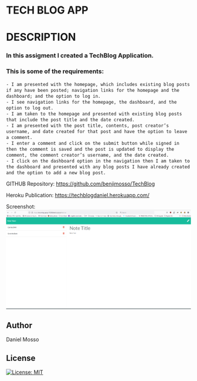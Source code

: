 # TECH BLOG APP
# DESCRIPTION
### In this assigment I created a TechBlog Application. 
### This is some of the requirements:
    - I am presented with the homepage, which includes existing blog posts if any have been posted; navigation links for the homepage and the dashboard; and the option to log in.
    - I see navigation links for the homepage, the dashboard, and the option to log out.
    - I am taken to the homepage and presented with existing blog posts that include the post title and the date created.
    - I am presented with the post title, contents, post creator’s username, and date created for that post and have the option to leave a comment.
    - I enter a comment and click on the submit button while signed in then the comment is saved and the post is updated to display the comment, the comment creator’s username, and the date created.
    - I click on the dashboard option in the navigation then I am taken to the dashboard and presented with any blog posts I have already created and the option to add a new blog post.

GITHUB Repository:
https://github.com/benjimosso/TechBlog

Heroku Publication:
https://techblogdaniel.herokuapp.com/

Screenshot:
![Screenshot](https://github.com/benjimosso/Note-Taker/blob/main/images/Screenshot.PNG)

## Author
Daniel Mosso

## License
[![License: MIT](https://img.shields.io/badge/License-MIT-yellow.svg)](https://opensource.org/licenses/MIT)